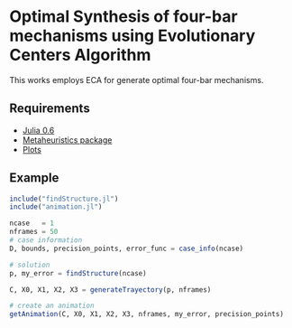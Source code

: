#  Optimal Synthesis of four-bar mechanisms using Evolutionary Centers Algorithm

This works employs ECA for generate optimal four-bar mechanisms.

## Requirements

* [Julia 0.6](https://julialang.org/)
* [Metaheuristics package](https://github.com/jmejia8/Metaheuristics.jl)
* [Plots](https://github.com/JuliaPlots/Plots.jl)

## Example

```julia
include("findStructure.jl")
include("animation.jl")

ncase   = 1
nframes = 50
# case information
D, bounds, precision_points, error_func = case_info(ncase)

# solution
p, my_error = findStructure(ncase)

C, X0, X1, X2, X3 = generateTrayectory(p, nframes)

# create an animation
getAnimation(C, X0, X1, X2, X3, nframes, my_error, precision_points)
```